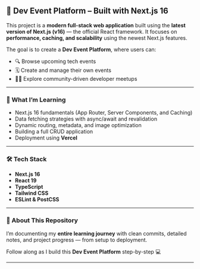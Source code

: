 
## 🚀 Dev Event Platform – Built with Next.js 16

This project is a **modern full-stack web application** built using the **latest version of Next.js (v16)** — the official React framework.
It focuses on **performance, caching, and scalability** using the newest Next.js features.

The goal is to create a **Dev Event Platform**, where users can:

* 🔍 Browse upcoming tech events
* 🗓️ Create and manage their own events
* 🧑‍💻 Explore community-driven developer meetups

---

### 🧠 What I’m Learning

* Next.js 16 fundamentals (App Router, Server Components, and Caching)
* Data fetching strategies with async/await and revalidation
* Dynamic routing, metadata, and image optimization
* Building a full CRUD application
* Deployment using **Vercel**

---

### 🛠️ Tech Stack

* **Next.js 16**
* **React 19**
* **TypeScript**
* **Tailwind CSS**
* **ESLint & PostCSS**

---

### 📖 About This Repository

I’m documenting my **entire learning journey** with clean commits, detailed notes, and project progress — from setup to deployment.

Follow along as I build this **Dev Event Platform** step-by-step 💻

---
